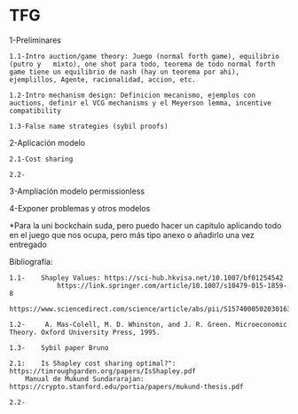 # TFG

1-Preliminares

	1.1-Intro auction/game theory: Juego (normal forth game), equilibrio (putro y 	mixto), one shot para todo, teorema de todo normal forth game tiene un equilibrio de nash (hay un teorema por ahi), ejemplillos, Agente, racionalidad, accion, etc.
 
	1.2-Intro mechanism design: Definicion mecanismo, ejemplos con auctions, definir el VCG mechanisms y el Meyerson lemma, incentive compatibility
 
	1.3-False name strategies (sybil proofs)
 
	
2-Aplicación modelo

 	2.1-Cost sharing
  
	2.2-
 
3-Ampliación modelo permissionless
	
4-Exponer problemas y otros modelos

*Para la uni bockchain suda, pero puedo hacer un capitulo aplicando todo en el juego que nos ocupa, pero más tipo anexo o añadirlo una vez entregado

Bibliografía:

	1.1-	Shapley Values: https://sci-hub.hkvisa.net/10.1007/bf01254542
 				https://link.springer.com/article/10.1007/s10479-015-1859-8
     				https://www.sciencedirect.com/science/article/abs/pii/S1574000502030163
 
	1.2-	 A. Mas-Colell, M. D. Whinston, and J. R. Green. Microeconomic Theory. Oxford University Press, 1995.
 
	1.3-	Sybil paper Bruno
 
	2.1:	Is Shapley cost sharing optimal?": https://timroughgarden.org/papers/IsShapley.pdf
 		Manual de Mukund Sundararajan: https://crypto.stanford.edu/portia/papers/mukund-thesis.pdf
 
	2.2-
 
